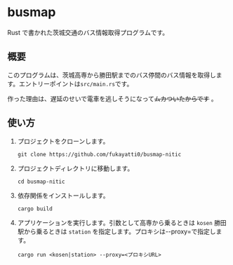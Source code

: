 # busmap

Rust で書かれた茨城交通のバス情報取得プログラムです。

## 概要

このプログラムは、茨城高専から勝田駅までのバス停間のバス情報を取得します。エントリーポイントは`src/main.rs`です。

作った理由は、遅延のせいで電車を逃しそうになって~~ムカついたからです~~ 。

## 使い方

1. プロジェクトをクローンします。

   ```
   git clone https://github.com/fukayatti0/busmap-nitic
   ```

2. プロジェクトディレクトリに移動します。

   ```
   cd busmap-nitic
   ```

3. 依存関係をインストールします。

   ```
   cargo build
   ```

4. アプリケーションを実行します。引数として高専から乗るときは `kosen` 勝田駅から乗るときは `station` を指定します。プロキシは--proxy=で指定します。
   ```
   cargo run <kosen|station> --proxy=<プロキシURL>
   ```
